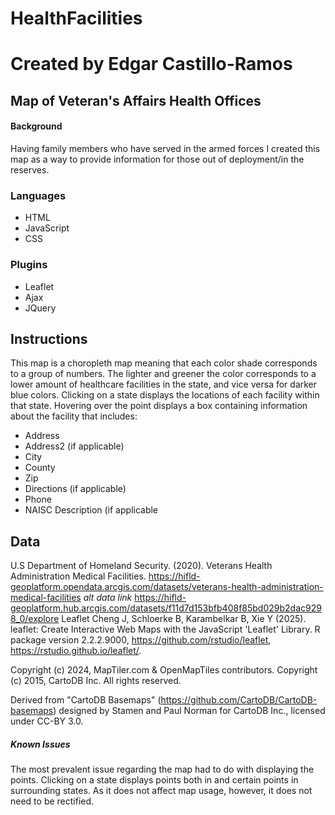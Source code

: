 # HealthFacilities

# Created by Edgar Castillo-Ramos

## Map of Veteran's Affairs Health Offices

#### Background
Having family members who have served in the armed forces I created this map as a way to provide information for those out of deployment/in the reserves. 

### Languages

- HTML
- JavaScript
- CSS

### Plugins

- Leaflet
- Ajax
- JQuery

## Instructions
This map is a choropleth map meaning that each color shade corresponds to a group of numbers. The lighter and greener the color corresponds to a lower amount of healthcare facilities in the state, and vice versa for darker blue colors. 
Clicking on a state displays the locations of each facility within that state. Hovering over the point displays a box containing information about the facility that includes:
- Address
- Address2 (if applicable)
- City
- County
- Zip
- Directions (if applicable)
- Phone
- NAISC Description (if applicable
## Data 
U.S Department of Homeland Security. (2020). Veterans Health Administration Medical Facilities. https://hifld-geoplatform.opendata.arcgis.com/datasets/veterans-health-administration-medical-facilities
*alt data link* https://hifld-geoplatform.hub.arcgis.com/datasets/f11d7d153bfb408f85bd029b2dac9298_0/explore
Leaflet
Cheng J, Schloerke B, Karambelkar B, Xie Y (2025). leaflet: Create Interactive Web Maps with the JavaScript 'Leaflet' Library. R package version 2.2.2.9000, https://github.com/rstudio/leaflet, https://rstudio.github.io/leaflet/. 

Copyright (c) 2024, MapTiler.com & OpenMapTiles contributors.
Copyright (c) 2015, CartoDB Inc.
All rights reserved.

Derived from "CartoDB Basemaps" (https://github.com/CartoDB/CartoDB-basemaps) designed by Stamen and Paul Norman for CartoDB Inc., licensed under CC-BY 3.0.

##### Known Issues
The most prevalent issue regarding the map had to do with displaying the points. Clicking on a state displays points both in and certain points in surrounding states. As it does not affect map usage, however, it does not need to be rectified. 
